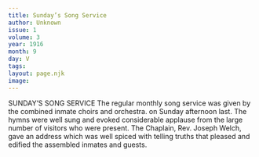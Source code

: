 ```yaml
---
title: Sunday’s Song Service
author: Unknown
issue: 1
volume: 3
year: 1916
month: 9
day: V
tags:
layout: page.njk
image:
---
```

SUNDAY’S SONG SERVICE       The regular monthly song service was given by the combined inmate choirs and orchestra. on Sunday afternoon last. The hymns were well sung and evoked considerable applause from the large number of visitors who were present. The Chaplain, Rev. Joseph Welch, gave an address which was well spiced with telling truths that pleased and edified the assembled inmates and guests. 


